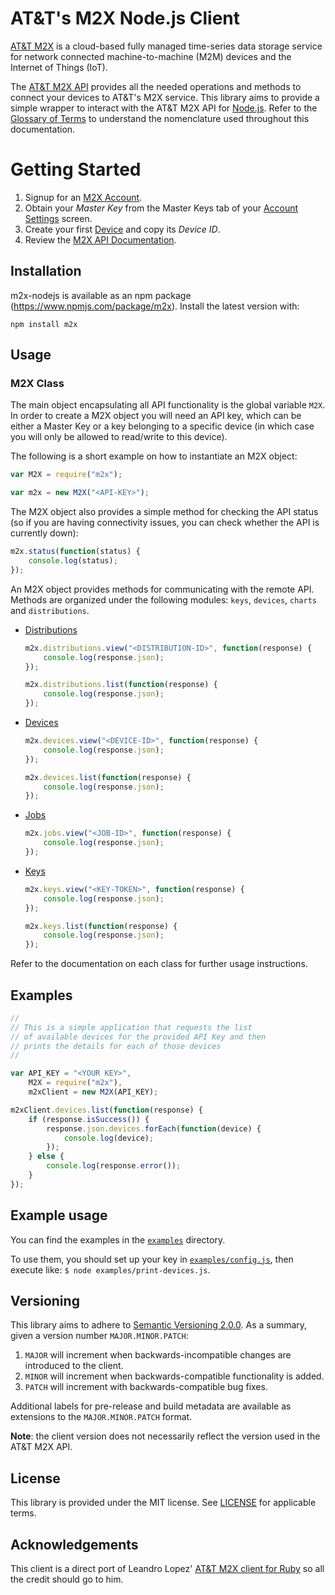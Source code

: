 # AT&T's M2X Node.js Client

[AT&T M2X](http://m2x.att.com) is a cloud-based fully managed time-series data storage service for network connected machine-to-machine (M2M) devices and the Internet of Things (IoT).

The [AT&T M2X API](https://m2x.att.com/developer/documentation/overview) provides all the needed operations and methods to connect your devices to AT&T's M2X service. This library aims to provide a simple wrapper to interact with the AT&T M2X API for [Node.js](http://nodejs.org/). Refer to the [Glossary of Terms](https://m2x.att.com/developer/documentation/glossary) to understand the nomenclature used throughout this documentation.


Getting Started
==========================
1. Signup for an [M2X Account](https://m2x.att.com/signup).
2. Obtain your _Master Key_ from the Master Keys tab of your [Account Settings](https://m2x.att.com/account) screen.
2. Create your first [Device](https://m2x.att.com/devices) and copy its _Device ID_.
3. Review the [M2X API Documentation](https://m2x.att.com/developer/documentation/overview).


## Installation

m2x-nodejs is available as an npm package (https://www.npmjs.com/package/m2x). Install the latest version with:

    npm install m2x


## Usage ##

### M2X Class ###

The main object encapsulating all API functionality is the global variable ``M2X``.
In order to create a M2X object you will need an API key, which can be either a Master Key or a key belonging to a specific device (in which case you will only be allowed to read/write to this device).

The following is a short example on how to instantiate an M2X object:

```javascript
var M2X = require("m2x");

var m2x = new M2X("<API-KEY>");
```

The M2X object also provides a simple method for checking the API status (so if you are having connectivity issues, you can check whether the API is currently down):

```javascript
m2x.status(function(status) {
    console.log(status);
});
```

An M2X object provides methods for communicating with the remote API. Methods are organized under the following modules: `keys`, `devices`, `charts` and `distributions`.

- [Distributions](src/distributions.js)
  ```javascript
  m2x.distributions.view("<DISTRIBUTION-ID>", function(response) {
      console.log(response.json);
  });

  m2x.distributions.list(function(response) {
      console.log(response.json);
  });
  ```

- [Devices](src/devices.js)
  ```javascript
  m2x.devices.view("<DEVICE-ID>", function(response) {
      console.log(response.json);
  });

  m2x.devices.list(function(response) {
      console.log(response.json);
  });
  ```

- [Jobs](src/jobs.js)
  ```javascript
  m2x.jobs.view("<JOB-ID>", function(response) {
      console.log(response.json);
  });
  ```

- [Keys](src/keys.js)
  ```javascript
  m2x.keys.view("<KEY-TOKEN>", function(response) {
      console.log(response.json);
  });

  m2x.keys.list(function(response) {
      console.log(response.json);
  });
  ```

Refer to the documentation on each class for further usage instructions.

## Examples ##

```javascript
//
// This is a simple application that requests the list
// of available devices for the provided API Key and then
// prints the details for each of those devices
//

var API_KEY = "<YOUR KEY>",
    M2X = require("m2x"),
    m2xClient = new M2X(API_KEY);

m2xClient.devices.list(function(response) {
    if (response.isSuccess()) {
        response.json.devices.forEach(function(device) {
            console.log(device);
        });
    } else {
        console.log(response.error());
    }
});
```

## Example usage ##

You can find the examples in the [`examples`](examples) directory.

To use them, you should set up your key in [`examples/config.js`](examples/config.js), then execute like: `$ node examples/print-devices.js`.


## Versioning

This library aims to adhere to [Semantic Versioning 2.0.0](http://semver.org/). As a summary, given a version number `MAJOR.MINOR.PATCH`:

1. `MAJOR` will increment when backwards-incompatible changes are introduced to the client.
2. `MINOR` will increment when backwards-compatible functionality is added.
3. `PATCH` will increment with backwards-compatible bug fixes.

Additional labels for pre-release and build metadata are available as extensions to the `MAJOR.MINOR.PATCH` format.

**Note**: the client version does not necessarily reflect the version used in the AT&T M2X API.

## License ##

This library is provided under the MIT license. See [LICENSE](LICENSE) for applicable terms.


## Acknowledgements ##

This client is a direct port of Leandro Lopez' [AT&T M2X client for Ruby](https://github.com/attm2x/m2x-ruby) so all the credit should go to him.
